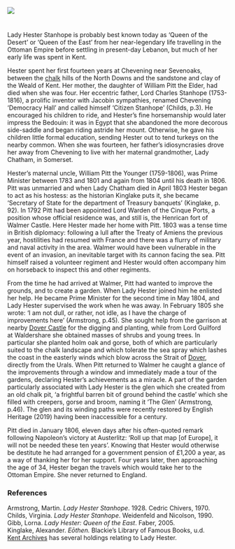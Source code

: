 <a href="https://beta.kent-maps.online"><img src="https://beta.kent-maps.online/juncture/ve-button.png"></a>

<param ve-config 
       title="Lady Hester Stanhope (1776-1839)"
       author="Diana Hirst"
       banner="https://raw.githubusercontent.com/kent-map/images/main/banners/19c.jpg" 
       layout="vertical"
       description="Visual essay by Diana Hirst considering the early life in Kent of 'Queen of the Desert' Lady Hester Stanhope.">


<!-- Global Entities -->
<param ve-entity eid="Q939838" title="Sevenoaks">
<param ve-entity eid="Q2297876" title="Chevening">
<param ve-entity eid="Q2551894" title="Walmer">
<param ve-entity eid="Q2543161" title="Walmer Castle">
<param ve-entity eid="Q179224" title="Dover">
<param ve-entity eid="Q950970" title="Dover Castle">

<!-- Base map centred on Sevenoaks -->
<param ve-map center="Q939838" zoom="10">

<!-- Historical map layers -->
<param ve-map-layer active allmaps allmaps-id="3cec6f180298eeb9" title="Mudge 1801">

#

Lady Hester Stanhope is probably best known today as ‘Queen of the Desert’ or ‘Queen of the East’ from her near-legendary life travelling in the Ottoman Empire before settling in present-day Lebanon, but much of her early life was spent in Kent.
<param ve-image url="https://upload.wikimedia.org/wikipedia/commons/b/b7/Chevening_2.jpg" label="Chevening in 1830, with at least one turkey!" attribution="Unknown author, via Wikimedia Commons" license="CC BY-SA 2.0">
                                                                                     
Hester spent her first fourteen years at Chevening near Sevenoaks, between the [chalk](/landscape/kentish-chalk) hills of the North Downs and the sandstone and clay of the Weald of Kent. Her mother, the daughter of William Pitt the Elder, had died when she was four. Her eccentric father, Lord Charles Stanhope (1753-1816), a prolific inventor with Jacobin sympathies, renamed Chevening ‘Democracy Hall’ and called himself ‘Citizen Stanhope’ (Childs, p.3). He encouraged his children to ride, and Hester’s fine horsemanship would later impress the Bedouin: it was in Egypt that she abandoned the more decorous side-saddle and began riding astride her mount. Otherwise, he gave his children little formal education, sending Hester out to tend turkeys on the nearby common. When she was fourteen, her father’s idiosyncrasies drove her away from Chevening to live with her maternal grandmother, Lady Chatham, in Somerset. 
<param ve-image url="https://upload.wikimedia.org/wikipedia/commons/5/54/Lady_Hester_Stanhope_on_horseback_Wellcome_L0041138.jpg" label="Lady Hester Stanhope on horseback" attribution="Wellcome Images via Wikimedia Commons" license="CC BY 4.0">
<!-- Base map centred on Sevenoaks -->
<param ve-map center=" Q939838" zoom="12">

Hester’s maternal uncle, William Pitt the Younger (1759-1806), was Prime Minister between 1783 and 1801 and again from 1804 until his death in 1806. Pitt was unmarried and when Lady Chatham died in April 1803 Hester began to act as his hostess: as the historian Kinglake puts it, she became ‘Secretary of State for the department of Treasury banquets’ (Kinglake, p. 92). In 1792 Pitt had been appointed Lord Warden of the Cinque Ports, a position whose official residence was, and still is, the Henrican fort of Walmer Castle. Here Hester made her home with Pitt. 1803 was a tense time in British diplomacy: following a lull after the Treaty of Amiens the previous year, hostilities had resumed with France and there was a flurry of military and naval activity in the area. Walmer would have been vulnerable in the event of an invasion, an inevitable target with its cannon facing the sea. Pitt himself raised a volunteer regiment and Hester would often accompany him on horseback to inspect this and other regiments.
<param ve-image url="https://upload.wikimedia.org/wikipedia/commons/f/f7/Bodleian_Libraries%2C_The_centinel_at_his_post_or-_Boneys_peep_into_Walmer_Castle.jpg" label="The Centinel at his post or Boney's peep into Walmer Castle" attribution="Bodleian Library, Public domain, via Wikimedia Commons">
<!-- Base map centred on Walmer Castle -->
<param ve-map center=" Q2543161" zoom="12">

    
From the time he had arrived at Walmer, Pitt had wanted to improve the grounds, and to create a garden. When Lady Hester joined him he enlisted her help. He became Prime Minister for the second time in May 1804, and Lady Hester supervised the work when he was away. In February 1805 she wrote: ‘I am not dull, or rather, not idle, as I have the charge of improvements here’ (Armstrong, p.45). She sought help from the garrison at nearby [Dover Castle](/20c/20c-secret-tunnels) for the digging and planting, while from Lord Guilford at Waldershare she obtained masses of shrubs and young trees. In particular she planted holm oak and gorse, both of which are particularly suited to the chalk landscape and which tolerate the sea spray which lashes the coast in the easterly winds which blow across the Strait of [Dover](/19c/19c-dover), directly from the Urals.
When Pitt returned to Walmer he caught a glance of the improvements through a window and immediately made a tour of the gardens, declaring Hester’s achievements as a miracle. A part of the garden particularly associated with Lady Hester is the glen which she created from an old chalk pit, ‘a frightful barren bit of ground behind the castle’ which she filled with creepers, gorse and broom, naming it ‘The Glen’ (Armstrong, p.46). The glen and its winding paths were recently restored by English Heritage (2019) having been inaccessible for a century. 
<param ve-image url="https://upload.wikimedia.org/wikipedia/commons/b/bb/Walmer_Castle_%26_Gardens_%28EH%29_20-04-2012_%287188985016%29.jpg" label="Walmer Castle and Gardens" attribution="Karen Roe from Bury St Edmunds, Suffolk, UK, via Wikimedia Commons" license="CC BY 2.0">
<!-- Base map centred on Dover -->
<param ve-map center="Q179224" zoom="12">

Pitt died in January 1806, eleven days after his often-quoted remark following Napoleon’s victory at Austerlitz: ‘Roll up that map [of Europe], it will not be needed these ten years’. Knowing that Hester would otherwise be destitute he had arranged for a government pension of £1,200 a year, as a way of thanking her for her support. Four years later, then approaching the age of 34, Hester began the travels which would take her to the Ottoman Empire. She never returned to England.
<param ve-image url="https://upload.wikimedia.org/wikipedia/commons/2/25/OlderPittThe_Younger_crop.jpg" label="William Pitt The Younger" attribution="John Hoppner, Public domain, via Wikimedia Commons">
                     
### References

Armstrong, Martin. _Lady Hester Stanhope_. 1928. Cedric Chivers, 1970.    
Childs, Virginia. _Lady Hester Stanhope_. Weidenfeld and Nicolson, 1990.   
Gibb, Lorna. _Lady Hester: Queen of the East_. Faber, 2005.   
Kinglake, Alexander. _Eōthen._ Blackie’s Library of Famous Books, u.d.   
[Kent Archives](https://www.kentarchives.org.uk/) has several holdings relating to Lady Hester.   
 
